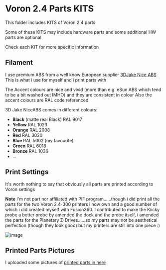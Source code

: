 # Voron 2.4 Parts KITS

This folder includes KITS of Voron 2.4 parts

Some of these KITS may include hardware parts 
and some additional HW parts are optional

Check each KIT for more specific information

## Filament

I use premium ABS from a well know European supplier [3DJake Nice ABS](https://www.3djake.it/3djake/niceabs-black)
This is what i use for myself and i print parts with

The Accent colours are nice and vivid (more than e.g. eSun ABS which tend to be a bit washed out IMHO) and they are consistent in colour
Also the accent colours are RAL code referenced

3D Jake NiceABS comes in different colours:
- **Black** (matte real Black) RAL 9017
- **Yellow** RAL 1023
- **Orange** RAL 2008
- **Red** RAL 3020
- **Blue** RAL 5002 (my favourite)
- **Green** RAL 6018
- **Bronze** RAL 1036
- ...

## Print Settings

It's worth nothing to say that obviously all parts are printed according to Voron settings

**Note** I'm not part nor affiliated with PIF program...
..though i did print all the parts for the two Voron 2.4-300 printers i now own and a good number of which i did created myself with Fusion360. 
I contributed to make the Kiicky probe a better probe by amended the dock and the probe itself, i amended the parts for the Planetary Z-Drives..
...so my parts may not be aesthetical perfection (though they look good) but my printers are still into one piece :)

![image](https://user-images.githubusercontent.com/76037248/140387667-7aee3591-3cd3-4a2d-9e66-df474c0b6707.png)

## Printed Parts Pictures

I uploaded some pictures of [printed parts in here](https://photos.app.goo.gl/cVB4ZQonY7XALUsVA)



